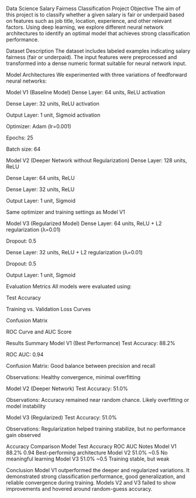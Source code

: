Data Science Salary Fairness Classification Project
Objective
The aim of this project is to classify whether a given salary is fair or underpaid based on features such as job title, location, experience, and other relevant factors. Using deep learning, we explore different neural network architectures to identify an optimal model that achieves strong classification performance.

Dataset Description
The dataset includes labeled examples indicating salary fairness (fair or underpaid). The input features were preprocessed and transformed into a dense numeric format suitable for neural network input.

Model Architectures
We experimented with three variations of feedforward neural networks:

Model V1 (Baseline Model)
Dense Layer: 64 units, ReLU activation

Dense Layer: 32 units, ReLU activation

Output Layer: 1 unit, Sigmoid activation

Optimizer: Adam (lr=0.001)

Epochs: 25

Batch size: 64

Model V2 (Deeper Network without Regularization)
Dense Layer: 128 units, ReLU

Dense Layer: 64 units, ReLU

Dense Layer: 32 units, ReLU

Output Layer: 1 unit, Sigmoid

Same optimizer and training settings as Model V1

Model V3 (Regularized Model)
Dense Layer: 64 units, ReLU + L2 regularization (λ=0.01)

Dropout: 0.5

Dense Layer: 32 units, ReLU + L2 regularization (λ=0.01)

Dropout: 0.5

Output Layer: 1 unit, Sigmoid

Evaluation Metrics
All models were evaluated using:

Test Accuracy

Training vs. Validation Loss Curves

Confusion Matrix

ROC Curve and AUC Score

Results Summary
Model V1 (Best Performance)
Test Accuracy: 88.2%

ROC AUC: 0.94

Confusion Matrix: Good balance between precision and recall

Observations: Healthy convergence, minimal overfitting

Model V2 (Deeper Network)
Test Accuracy: 51.0%

Observations: Accuracy remained near random chance. Likely overfitting or model instability

Model V3 (Regularized)
Test Accuracy: 51.0%

Observations: Regularization helped training stabilize, but no performance gain observed

Accuracy Comparison
Model	Test Accuracy	ROC AUC	Notes
Model V1	88.2%	0.94	Best-performing architecture
Model V2	51.0%	~0.5	No meaningful learning
Model V3	51.0%	~0.5	Training stable, but weak

Conclusion
Model V1 outperformed the deeper and regularized variations. It demonstrated strong classification performance, good generalization, and reliable convergence during training. Models V2 and V3 failed to show improvements and hovered around random-guess accuracy.

